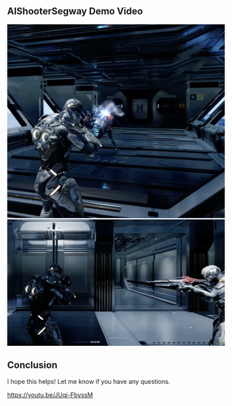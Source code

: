 ## AIShooterSegway Demo Video 

[![AIShooterSegway](1.png)](https://youtu.be/6QzBiLXLpVc)
[![AIShooterSegway](2.png)](https://youtu.be/JUqj-FbyssM)

## Conclusion

I hope this helps! Let me know if you have any questions.

https://youtu.be/JUqj-FbyssM

